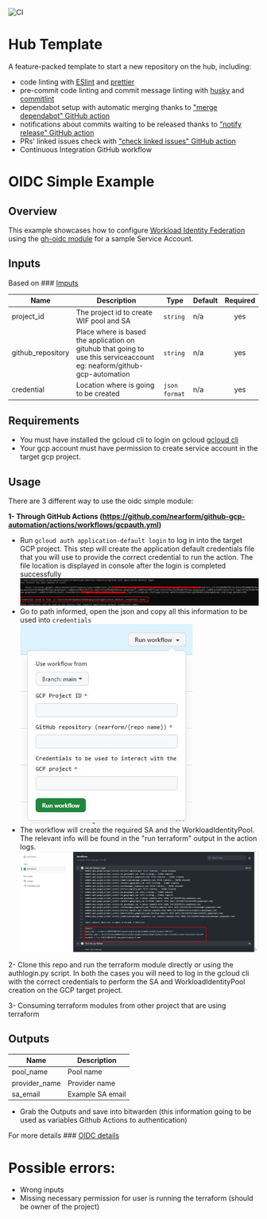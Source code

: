 ![CI](https://github.com/nearform/hub-template/actions/workflows/ci.yml/badge.svg?event=push)

# Hub Template

A feature-packed template to start a new repository on the hub, including:

- code linting with [ESlint](https://eslint.org) and [prettier](https://prettier.io)
- pre-commit code linting and commit message linting with [husky](https://www.npmjs.com/package/husky) and [commitlint](https://commitlint.js.org/)
- dependabot setup with automatic merging thanks to ["merge dependabot" GitHub action](https://github.com/fastify/github-action-merge-dependabot)
- notifications about commits waiting to be released thanks to ["notify release" GitHub action](https://github.com/nearform/github-action-notify-release)
- PRs' linked issues check with ["check linked issues" GitHub action](https://github.com/nearform/github-action-check-linked-issues)
- Continuous Integration GitHub workflow


# OIDC Simple Example

## Overview

This example showcases how to configure [Workload Identity Federation](https://cloud.google.com/iam/docs/workload-identity-federation) using the [gh-oidc module](modules/gh-oidc/README.md) for a sample Service Account.

<!-- BEGINNING OF PRE-COMMIT-TERRAFORM DOCS HOOK -->
## Inputs
Based on ### [Imputs](oidc-simple/variables.tf) 

| Name | Description | Type | Default | Required |
|------|-------------|------|---------|:--------:|
| project\_id | The project id to create WIF pool and  SA | `string` | n/a | yes |
| github\_repository | Place where is based the application on gituhub that going to use this serviceaccount eg: neaform/github-gcp-automation | `string` | n/a | yes |
| credential | Location where is going to be created | `json format` | n/a | yes |

 <!-- END OF PRE-COMMIT-TERRAFORM DOCS HOOK -->

## Requirements
- You must have installed the gcloud cli to login on gcloud [gcloud cli](https://cloud.google.com/sdk/docs/instal)
- Your gcp account must have permission to create service account in the target gcp project.

## Usage

There are 3 different way to use the oidc simple module:

**1- Through GitHub Actions (https://github.com/nearform/github-gcp-automation/actions/workflows/gcpauth.yml)**
- Run `gcloud auth application-default login` to log in into the target GCP project. This step will create the application default credentials file
  that you will use to provide the correct credential to run the action. The file location is displayed in console after the login is completed successfully
  ![Credential local](/imgs/credentials-auth.jpg "Windows example")
- Go to path informed, open the json and copy all this information to be used into `credentials`
    ![Inputs workflow](/imgs/inputs-credential.jpg "Input example")
- The workflow will create the required SA and the WorkloadIdentityPool. The relevant info will be found in the "run terraform" output in the action logs.
    ![Output](/imgs/outputs.jpg "Output example")

2- Clone this repo and run the terraform module directly or using the authlogin.py script. In both the cases you will need to log in the gcloud cli
     with the correct credentials to perform the SA and WorkloadIdentityPool creation on the GCP target project.

3- Consuming terraform modules from other project that are using terraform


## Outputs

| Name | Description |
|------|-------------|
| pool\_name | Pool name |
| provider\_name | Provider name |
| sa\_email | Example SA email |

- Grab the Outputs and save into bitwarden (this information going to be used as variables Github Actions to authentication)

For more details ### [OIDC details](modules/gh-oidc/README.md)


# Possible errors:
- Wrong inputs
- Missing necessary permission for user is running the terraform (should be owner of the project)

